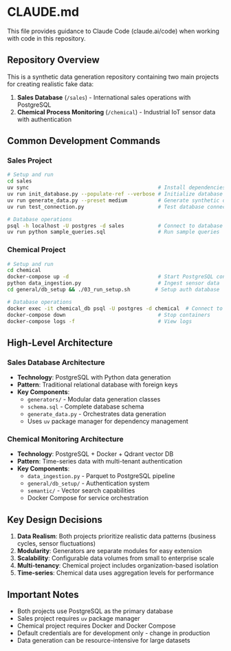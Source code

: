# CLAUDE.md

This file provides guidance to Claude Code (claude.ai/code) when working with code in this repository.

## Repository Overview

This is a synthetic data generation repository containing two main projects for creating realistic fake data:
1. **Sales Database** (`/sales`) - International sales operations with PostgreSQL
2. **Chemical Process Monitoring** (`/chemical`) - Industrial IoT sensor data with authentication

## Common Development Commands

### Sales Project
```bash
# Setup and run
cd sales
uv sync                                          # Install dependencies
uv run init_database.py --populate-ref --verbose # Initialize database
uv run generate_data.py --preset medium          # Generate synthetic data
uv run test_connection.py                        # Test database connection

# Database operations
psql -h localhost -U postgres -d sales           # Connect to database
uv run python sample_queries.sql                 # Run sample queries
```

### Chemical Project
```bash
# Setup and run
cd chemical
docker-compose up -d                             # Start PostgreSQL container
python data_ingestion.py                         # Ingest sensor data
cd general/db_setup && ./03_run_setup.sh        # Setup auth database

# Database operations
docker exec -it chemical_db psql -U postgres -d chemical  # Connect to database
docker-compose down                              # Stop containers
docker-compose logs -f                           # View logs
```

## High-Level Architecture

### Sales Database Architecture
- **Technology**: PostgreSQL with Python data generation
- **Pattern**: Traditional relational database with foreign keys
- **Key Components**:
  - `generators/` - Modular data generation classes
  - `schema.sql` - Complete database schema
  - `generate_data.py` - Orchestrates data generation
  - Uses `uv` package manager for dependency management

### Chemical Monitoring Architecture
- **Technology**: PostgreSQL + Docker + Qdrant vector DB
- **Pattern**: Time-series data with multi-tenant authentication
- **Key Components**:
  - `data_ingestion.py` - Parquet to PostgreSQL pipeline
  - `general/db_setup/` - Authentication system
  - `semantic/` - Vector search capabilities
  - Docker Compose for service orchestration

## Key Design Decisions

1. **Data Realism**: Both projects prioritize realistic data patterns (business cycles, sensor fluctuations)
2. **Modularity**: Generators are separate modules for easy extension
3. **Scalability**: Configurable data volumes from small to enterprise scale
4. **Multi-tenancy**: Chemical project includes organization-based isolation
5. **Time-series**: Chemical data uses aggregation levels for performance

## Important Notes

- Both projects use PostgreSQL as the primary database
- Sales project requires `uv` package manager
- Chemical project requires Docker and Docker Compose
- Default credentials are for development only - change in production
- Data generation can be resource-intensive for large datasets